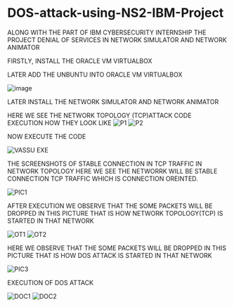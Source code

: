 # DOS-attack-using-NS2-IBM-Project

ALONG WITH THE PART OF IBM CYBERSECURITY INTERNSHIP THE PROJECT DENIAL OF SERVICES IN NETWORK SIMULATOR AND NETWORK ANIMATOR              

FIRSTLY, INSTALL THE ORACLE VM VIRTUALBOX 

LATER ADD THE UNBUNTU INTO ORACLE VM VIRTUALBOX

![image](https://github.com/VASANTHIGUNTI/DOS-attack-using-NS2-IBM-Project/assets/137752327/1a304545-424a-4ef4-b58d-612e7c25f63f)

LATER INSTALL THE NETWORK SIMULATOR AND NETWORK ANIMATOR

HERE WE SEE THE NETWORK TOPOLOGY (TCP)ATTACK CODE EXECUTION HOW THEY LOOK LIKE
![P1](https://github.com/VASANTHIGUNTI/DOS-attack-using-NS2-IBM-Project/assets/137752327/405906eb-877d-49a2-b275-be107a947b2b)
![P2](https://github.com/VASANTHIGUNTI/DOS-attack-using-NS2-IBM-Project/assets/137752327/296b38b9-0a67-413e-a6dd-dd139f145b5e)

NOW EXECUTE THE CODE


![VASSU EXE](https://github.com/VASANTHIGUNTI/DOS-attack-using-NS2-IBM-Project/assets/137752327/d184059a-8254-4924-a3b4-ef2b376563d5)



THE SCREENSHOTS OF STABLE CONNECTION IN TCP TRAFFIC IN NETWORK TOPOLOGY HERE WE SEE THE NETWORRK WILL BE STABLE CONNECTION TCP TRAFFIC WHICH IS CONNECTION OREINTED.

![PIC1](https://github.com/VASANTHIGUNTI/DOS-attack-using-NS2-IBM-Project/assets/137752327/269437cc-9bd2-4cf0-ac99-6903ccc6259d)



 AFTER EXECUTION WE OBSERVE THAT THE SOME PACKETS WILL BE DROPPED IN THIS PICTURE THAT IS HOW NETWORK TOPOLOGY(TCP) IS STARTED IN THAT NETWORK

 
![OT1](https://github.com/VASANTHIGUNTI/DOS-attack-using-NS2-IBM-Project/assets/137752327/a5a937f0-a502-45f1-99d7-84b6511ae1c7)
![OT2](https://github.com/VASANTHIGUNTI/DOS-attack-using-NS2-IBM-Project/assets/137752327/c748695a-e417-4bb1-937e-67606e0fe3fe)


HERE WE OBSERVE THAT THE SOME PACKETS WILL BE DROPPED IN THIS PICTURE THAT IS HOW DOS ATTACK IS STARTED IN THAT NETWORK

![PIC3](https://github.com/VASANTHIGUNTI/DOS-attack-using-NS2-IBM-Project/assets/137752327/839595a8-c781-4240-a01f-f88aa4790d6b)

EXECUTION OF DOS ATTACK

![DOC1](https://github.com/VASANTHIGUNTI/DOS-attack-using-NS2-IBM-Project/assets/137752327/785ad507-ee82-4a61-a3fd-c2ca09025237)
![DOC2](https://github.com/VASANTHIGUNTI/DOS-attack-using-NS2-IBM-Project/assets/137752327/84c76291-b727-4f53-b213-572f4e1034a1)











